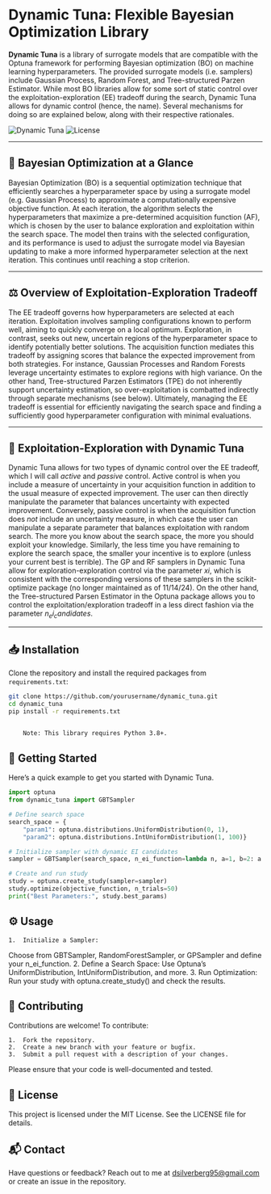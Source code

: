 # Dynamic Tuna: Flexible Bayesian Optimization Library

**Dynamic Tuna** is a library of surrogate models that are compatible with the Optuna framework for performing Bayesian optimization (BO) on machine learning hyperparameters. The provided surrogate models (i.e. samplers) include Gaussian Process, Random Forest, and Tree-structured Parzen Estimator. While most BO libraries allow for some sort of static control over the exploitation-exploration (EE) tradeoff during the search, Dynamic Tuna allows for dynamic control (hence, the name). Several mechanisms for doing so are explained below, along with their respective rationales. 

![Dynamic Tuna](https://img.shields.io/badge/bayesian-optimization-blue.svg) ![License](https://img.shields.io/badge/license-MIT-green)

---

## 🔭 Bayesian Optimization at a Glance

Bayesian Optimization (BO) is a sequential optimization technique that efficiently searches a hyperparameter space by using a surrogate model (e.g. Gaussian Process) to approximate a computationally expensive objective function. At each iteration, the algorithm selects the hyperparameters that maximize a pre-determined acquisition function (AF), which is chosen by the user to balance exploration and exploitation within the search space. The model then trains with the selected configuration, and its performance is used to adjust the surrogate model via Bayesian updating to make a more informed hyperparameter selection at the next iteration. This continues until reaching a stop criterion.


---

## ⚖️ Overview of Exploitation-Exploration Tradeoff

The EE tradeoff governs how hyperparameters are selected at each iteration. Exploitation involves sampling configurations known to perform well, aiming to quickly converge on a local optimum. Exploration, in contrast, seeks out new, uncertain regions of the hyperparameter space to identify potentially better solutions. The acquisition function mediates this tradeoff by assigning scores that balance the expected improvement from both strategies. For instance, Gaussian Processes and Random Forests leverage uncertainty estimates to explore regions with high variance. On the other hand, Tree-structured Parzen Estimators (TPE) do not inherently support uncertainty estimation, so over-exploitation is combatted indirectly through separate mechanisms (see below). Ultimately, managing the EE tradeoff is essential for efficiently navigating the search space and finding a sufficiently good hyperparameter configuration with minimal evaluations.

---

## 🧠 Exploitation-Exploration with Dynamic Tuna

Dynamic Tuna allows for two types of dynamic control over the EE tradeoff, which I will call *active* and *passive* control. Active control is when you include a measure of uncertainty in your acquisition function in addition to the usual measure of expected improvement. The user can then directly manipulate the parameter that balances uncertainty with expected improvement. Conversely, passive control is when the acquisition function does *not* include an uncertainty measure, in which case the user can manipulate a separate parameter that balances exploitation with random search. The more you know about the search space, the more you should exploit your knowledge. Similarly, the less time you have remaining to explore the search space, the smaller your incentive is to explore (unless your current best is terrible). The GP and RF samplers in Dynamic Tuna allow for exploration-exploration control via the parameter $xi$, which is consistent with the corresponding versions of these 
samplers in the scikit-optimize package (no longer maintained as of 11/14/24). On the other hand, the Tree-structured Parsen Estimator in the Optuna package allows you to control the exploitation/exploration tradeoff in a less direct fashion via the parameter $n_ei_candidates$. 


---

## 📥 Installation

Clone the repository and install the required packages from `requirements.txt`:

```bash
git clone https://github.com/yourusername/dynamic_tuna.git
cd dynamic_tuna
pip install -r requirements.txt


	Note: This library requires Python 3.8+.
```
## 🚀 Getting Started
Here’s a quick example to get you started with Dynamic Tuna.

```python
import optuna
from dynamic_tuna import GBTSampler

# Define search space
search_space = {
    "param1": optuna.distributions.UniformDistribution(0, 1),
    "param2": optuna.distributions.IntUniformDistribution(1, 100)}

# Initialize sampler with dynamic EI candidates
sampler = GBTSampler(search_space, n_ei_function=lambda n, a=1, b=2: a * n + b)

# Create and run study
study = optuna.create_study(sampler=sampler)
study.optimize(objective_function, n_trials=50)
print("Best Parameters:", study.best_params)
```
## ⚙️ Usage

	1.	Initialize a Sampler:
Choose from GBTSampler, RandomForestSampler, or GPSampler and define your n_ei_function.
	2.	Define a Search Space:
Use Optuna’s UniformDistribution, IntUniformDistribution, and more.
	3.	Run Optimization:
Run your study with optuna.create_study() and check the results.

## 🔧 Contributing

Contributions are welcome! To contribute:

	1.	Fork the repository.
	2.	Create a new branch with your feature or bugfix.
	3.	Submit a pull request with a description of your changes.

Please ensure that your code is well-documented and tested.

## 📜 License

This project is licensed under the MIT License. See the LICENSE file for details.

## 📬 Contact

Have questions or feedback? Reach out to me at dsilverberg95@gmail.com or create an issue in the repository.

